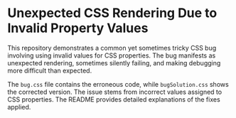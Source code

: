 # Unexpected CSS Rendering Due to Invalid Property Values

This repository demonstrates a common yet sometimes tricky CSS bug involving using invalid values for CSS properties.  The bug manifests as unexpected rendering, sometimes silently failing, and making debugging more difficult than expected. 

The `bug.css` file contains the erroneous code, while `bugSolution.css` shows the corrected version.  The issue stems from incorrect values assigned to CSS properties. The README provides detailed explanations of the fixes applied.